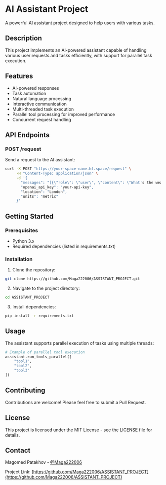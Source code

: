 # AI Assistant Project

A powerful AI assistant project designed to help users with various tasks.

## Description

This project implements an AI-powered assistant capable of handling various user requests and tasks efficiently, with support for parallel task execution.

## Features

- AI-powered responses
- Task automation
- Natural language processing
- Interactive communication
- Multi-threaded task execution
- Parallel tool processing for improved performance
- Concurrent request handling

## API Endpoints

### POST /request
Send a request to the AI assistant:
```bash
curl -X POST "https://your-space-name.hf.space/request" \
     -H "Content-Type: application/json" \
     -d '{
       "messages": "[{\"role\": \"user\", \"content\": \"What's the weather like?\"}]",
       "openai_api_key": "your-api-key",
       "location": "London",
       "units": "metric"
     }'
```

## Getting Started

### Prerequisites

- Python 3.x
- Required dependencies (listed in requirements.txt)

### Installation

1. Clone the repository:
```bash
git clone https://github.com/Maga222006/ASSISTANT_PROJECT.git
```

2. Navigate to the project directory:
```bash
cd ASSISTANT_PROJECT
```

3. Install dependencies:
```bash
pip install -r requirements.txt
```

## Usage

The assistant supports parallel execution of tasks using multiple threads:

```python
# Example of parallel tool execution
assistant.run_tools_parallel([
    "tool1",
    "tool2",
    "tool3"
])
```

## Contributing

Contributions are welcome! Please feel free to submit a Pull Request.

## License

This project is licensed under the MIT License - see the LICENSE file for details.

## Contact

Magomed Patakhov - [@Maga222006](https://github.com/Maga222006)

Project Link: [https://github.com/Maga222006/ASSISTANT_PROJECT](https://github.com/Maga222006/ASSISTANT_PROJECT) 

